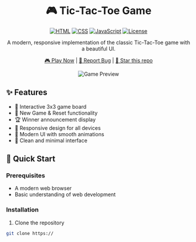 <div align="center">

# 🎮 Tic-Tac-Toe Game

[![HTML](https://img.shields.io/badge/HTML5-E34F26?style=for-the-badge&logo=html5&logoColor=white)](https://developer.mozilla.org/en-US/docs/Web/HTML)
[![CSS](https://img.shields.io/badge/CSS3-1572B6?style=for-the-badge&logo=css3&logoColor=white)](https://developer.mozilla.org/en-US/docs/Web/CSS)
[![JavaScript](https://img.shields.io/badge/JavaScript-F7DF1E?style=for-the-badge&logo=javascript&logoColor=black)](https://developer.mozilla.org/en-US/docs/Web/JavaScript)
[![License](https://img.shields.io/badge/License-MIT-green.svg?style=for-the-badge)](LICENSE)

A modern, responsive implementation of the classic Tic-Tac-Toe game with a beautiful UI.

[🎮 Play Now](#installation) | [📝 Report Bug](../../issues) | [🌟 Star this repo](../../stargazers)

![Game Preview](preview.gif)

</div>

## ✨ Features

- 🎯 Interactive 3x3 game board
- 🔄 New Game & Reset functionality
- 🏆 Winner announcement display
- 📱 Responsive design for all devices
- 🎨 Modern UI with smooth animations
- 🌈 Clean and minimal interface

## 🚀 Quick Start

### Prerequisites

- A modern web browser
- Basic understanding of web development

### Installation

1. Clone the repository

```bash
git clone https://